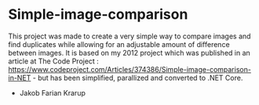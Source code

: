 # Simple-image-comparison
This project was made to create a very simple way to compare images and find duplicates while allowing for an adjustable amount of difference between images.
It is based on my 2012 project which was published in an article at The Code Project : https://www.codeproject.com/Articles/374386/Simple-image-comparison-in-NET - but has been simplified, parallized and converted to .NET Core.


- Jakob Farian Krarup
